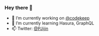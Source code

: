 ### Hey there 👋

- 🔭 I’m currently working on <a href="https://codekeep.io">@codekeep</a>
- 🌱 I’m currently learning Hasura, GraphQL
- 📫 Twitter:  <a href="https://twitter.com/PJijin">@PJijin</a>
